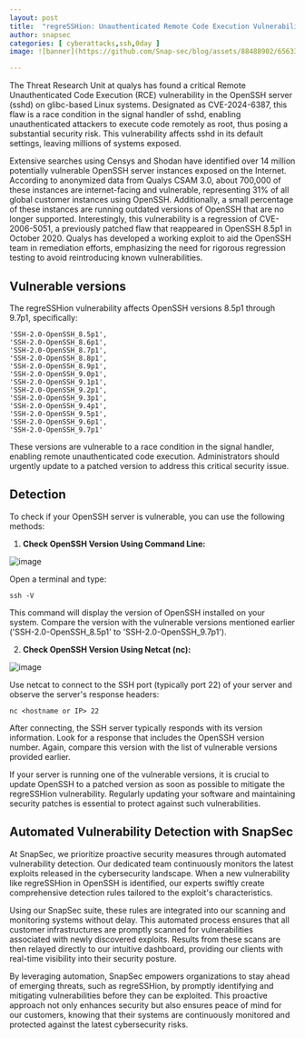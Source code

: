 ```yaml
---
layout: post
title:  "regreSSHion: Unauthenticated Remote Code Execution Vulnerability in OpenSSH Server"
author: snapsec
categories: [ cyberattacks,ssh,0day ]
image: ![banner](https://github.com/Snap-sec/blog/assets/88488902/65633829-4714-4641-89af-0029cc8fae06)

---
```






The Threat Research Unit at qualys has found a critical Remote Unauthenticated Code Execution (RCE) vulnerability in the OpenSSH server (sshd) on glibc-based Linux systems. Designated as CVE-2024-6387, this flaw is a race condition in the signal handler of sshd, enabling unauthenticated attackers to execute code remotely as root, thus posing a substantial security risk. This vulnerability affects sshd in its default settings, leaving millions of systems exposed.

Extensive searches using Censys and Shodan have identified over 14 million potentially vulnerable OpenSSH server instances exposed on the Internet. According to anonymized data from Qualys CSAM 3.0, about 700,000 of these instances are internet-facing and vulnerable, representing 31% of all global customer instances using OpenSSH. Additionally, a small percentage of these instances are running outdated versions of OpenSSH that are no longer supported. Interestingly, this vulnerability is a regression of CVE-2006-5051, a previously patched flaw that reappeared in OpenSSH 8.5p1 in October 2020. Qualys has developed a working exploit to aid the OpenSSH team in remediation efforts, emphasizing the need for rigorous regression testing to avoid reintroducing known vulnerabilities.


## Vulnerable versions

The regreSSHion vulnerability affects OpenSSH versions 8.5p1 through 9.7p1, specifically:

```
'SSH-2.0-OpenSSH_8.5p1',
'SSH-2.0-OpenSSH_8.6p1',
'SSH-2.0-OpenSSH_8.7p1',
'SSH-2.0-OpenSSH_8.8p1',
'SSH-2.0-OpenSSH_8.9p1',
'SSH-2.0-OpenSSH_9.0p1',
'SSH-2.0-OpenSSH_9.1p1',
'SSH-2.0-OpenSSH_9.2p1',
'SSH-2.0-OpenSSH_9.3p1',
'SSH-2.0-OpenSSH_9.4p1',
'SSH-2.0-OpenSSH_9.5p1',
'SSH-2.0-OpenSSH_9.6p1',
'SSH-2.0-OpenSSH_9.7p1'
```

These versions are vulnerable to a race condition in the signal handler, enabling remote unauthenticated code execution. Administrators should urgently update to a patched version to address this critical security issue.

## Detection

To check if your OpenSSH server is vulnerable, you can use the following methods:

1. **Check OpenSSH Version Using Command Line:**

![image](https://github.com/Snap-sec/blog/assets/88488902/b3acde7a-9df4-4e07-82d2-c13baf420e95)


   Open a terminal and type:
   ```
   ssh -V
   ```
   This command will display the version of OpenSSH installed on your system. Compare the version with the vulnerable versions mentioned earlier ('SSH-2.0-OpenSSH_8.5p1' to 'SSH-2.0-OpenSSH_9.7p1').

2. **Check OpenSSH Version Using Netcat (nc):**

![image](https://github.com/Snap-sec/blog/assets/88488902/c75b6c1f-72ed-44ba-a5c6-64a3edc6a958)


   Use netcat to connect to the SSH port (typically port 22) of your server and observe the server's response headers:
   ```
   nc <hostname or IP> 22
   ```
   After connecting, the SSH server typically responds with its version information. Look for a response that includes the OpenSSH version number. Again, compare this version with the list of vulnerable versions provided earlier.

If your server is running one of the vulnerable versions, it is crucial to update OpenSSH to a patched version as soon as possible to mitigate the regreSSHion vulnerability. Regularly updating your software and maintaining security patches is essential to protect against such vulnerabilities.


## Automated Vulnerability Detection with SnapSec


At SnapSec, we prioritize proactive security measures through automated vulnerability detection. Our dedicated team continuously monitors the latest exploits released in the cybersecurity landscape. When a new vulnerability like regreSSHion in OpenSSH is identified, our experts swiftly create comprehensive detection rules tailored to the exploit's characteristics.

Using our SnapSec suite, these rules are integrated into our scanning and monitoring systems without delay. This automated process ensures that all customer infrastructures are promptly scanned for vulnerabilities associated with newly discovered exploits. Results from these scans are then relayed directly to our intuitive dashboard, providing our clients with real-time visibility into their security posture.

By leveraging automation, SnapSec empowers organizations to stay ahead of emerging threats, such as regreSSHion, by promptly identifying and mitigating vulnerabilities before they can be exploited. This proactive approach not only enhances security but also ensures peace of mind for our customers, knowing that their systems are continuously monitored and protected against the latest cybersecurity risks.
